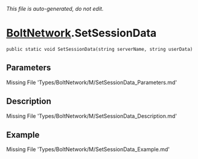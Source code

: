 *This file is auto-generated, do not edit.*

# [BoltNetwork](Types/BoltNetwork.md).SetSessionData
`public static void SetSessionData(string serverName, string userData)`
## Parameters
Missing File 'Types/BoltNetwork/M/SetSessionData_Parameters.md'
## Description
Missing File 'Types/BoltNetwork/M/SetSessionData_Description.md'
## Example
Missing File 'Types/BoltNetwork/M/SetSessionData_Example.md'
